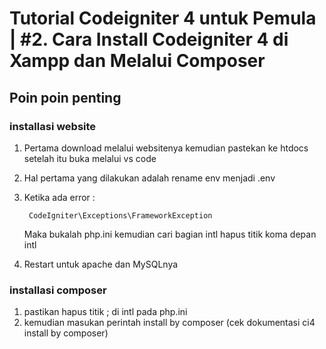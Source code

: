 # Tutorial Codeigniter 4 untuk Pemula | #2. Cara Install Codeigniter 4 di Xampp dan Melalui Composer

## Poin poin penting

### installasi website
1. Pertama download melalui websitenya kemudian pastekan ke htdocs setelah itu buka melalui vs code
2. Hal pertama yang dilakukan adalah rename env menjadi .env
3. Ketika ada error :

        CodeIgniter\Exceptions\FrameworkException
        
    Maka bukalah php.ini kemudian cari bagian intl hapus titik koma depan intl
4. Restart untuk apache dan MySQLnya


### installasi composer
1. pastikan hapus titik ; di intl pada php.ini
2. kemudian masukan perintah install by composer (cek dokumentasi ci4 install by composer)
